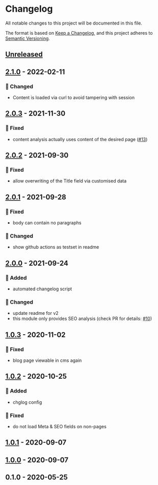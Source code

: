 # Changelog
All notable changes to this project will be documented in this file.

The format is based on [Keep a Changelog](https://keepachangelog.com/en/1.0.0/),
and this project adheres to [Semantic Versioning](https://semver.org/spec/v2.0.0.html).

<a name="unreleased"></a>
## [Unreleased]


<a name="2.1.0"></a>
## [2.1.0] - 2022-02-11
### 🔧 Changed
- Content is loaded via curl to avoid tampering with session


<a name="2.0.3"></a>
## [2.0.3] - 2021-11-30
### 🐞 Fixed
- content analysis actually uses content of the desired page ([#13](https://github.com/syntro-opensource/silverstripe-seo/issues/13))


<a name="2.0.2"></a>
## [2.0.2] - 2021-09-30
### 🐞 Fixed
- allow overwriting of the Title field via customised data


<a name="2.0.1"></a>
## [2.0.1] - 2021-09-28
### 🐞 Fixed
- body can contain no paragraphs

### 🔧 Changed
- show github actions as testset in readme


<a name="2.0.0"></a>
## [2.0.0] - 2021-09-24
### 🍰 Added
- automated changelog script

### 🔧 Changed
- update readme for v2
- this module only provides SEO analysis (check PR for details: [#10](https://github.com/syntro-opensource/silverstripe-seo/issues/10))


<a name="1.0.3"></a>
## [1.0.3] - 2020-11-02
### 🐞 Fixed
- blog page viewable in cms again


<a name="1.0.2"></a>
## [1.0.2] - 2020-10-25
### 🍰 Added
- chglog config

### 🐞 Fixed
- do not load Meta & SEO fields on non-pages


<a name="1.0.1"></a>
## [1.0.1] - 2020-09-07

<a name="1.0.0"></a>
## [1.0.0] - 2020-09-07

<a name="0.1.0"></a>
## 0.1.0 - 2020-05-25

[Unreleased]: https://github.com/syntro-opensource/silverstripe-seo/compare/2.1.0...HEAD
[2.1.0]: https://github.com/syntro-opensource/silverstripe-seo/compare/2.0.3...2.1.0
[2.0.3]: https://github.com/syntro-opensource/silverstripe-seo/compare/2.0.2...2.0.3
[2.0.2]: https://github.com/syntro-opensource/silverstripe-seo/compare/2.0.1...2.0.2
[2.0.1]: https://github.com/syntro-opensource/silverstripe-seo/compare/2.0.0...2.0.1
[2.0.0]: https://github.com/syntro-opensource/silverstripe-seo/compare/1.0.3...2.0.0
[1.0.3]: https://github.com/syntro-opensource/silverstripe-seo/compare/1.0.2...1.0.3
[1.0.2]: https://github.com/syntro-opensource/silverstripe-seo/compare/1.0.1...1.0.2
[1.0.1]: https://github.com/syntro-opensource/silverstripe-seo/compare/1.0.0...1.0.1
[1.0.0]: https://github.com/syntro-opensource/silverstripe-seo/compare/0.1.0...1.0.0

